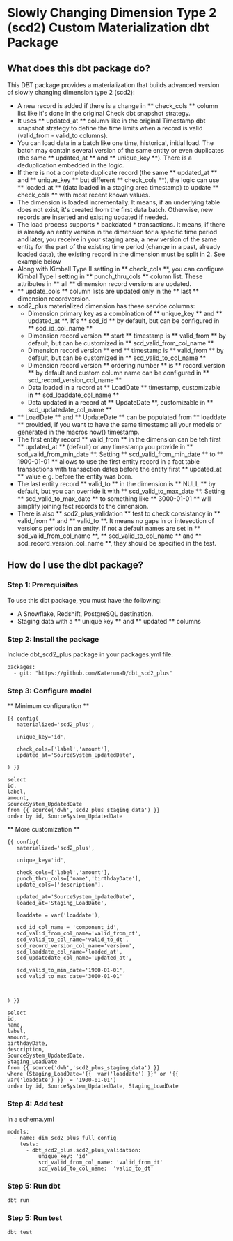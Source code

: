 # Slowly Changing Dimension Type 2 (scd2) Custom Materialization dbt Package

## What does this dbt package do?

This DBT package provides a materialization that builds advanced version of slowly changing dimension type 2  (scd2):
- A new record is added if there is a change in ** check_cols ** column list like it's done in the original Check dbt snapshot strategy.
- It uses ** updated_at ** column like in the original Timestamp dbt snapshot strategy to define the time limits when a record is valid (valid_from - valid_to columns). 
- You can load data in a batch like one time, historical, initial load. The batch may contain several version of the same entity or even duplicates (the same ** updated_at ** and ** unique_key **). There is a deduplication embedded in the logic.
- If there is not a complete duplicate record (the same ** updated_at ** and ** unique_key ** but different ** check_cols **), the logic can use ** loaded_at ** (data loaded in a staging area timestamp) to update ** check_cols ** with most recent known values.
- The dimension is loaded incrementally. It means, if an underlying table does not exist, it's created from the first data batch. Otherwise, new records are inserted and existing updated if needed.
- The load process supports * backdated * transactions. It means, if there is already an entity version in the dimension for a specific time period and later, you receive in your staging area, a new version of the same entity for the part of the existing time period (change in a past, already loaded data), the existing record in the dimension must be split in 2. See example below
- Along with Kimball Type II setting in ** check_cols **, you can configure Kimbal Type I setting in ** punch_thru_cols ** column list. These attributes in ** all ** dimension record versions are updated.
- ** update_cols ** column lists are updated only in the ** last ** dimension recordversion.
- scd2_plus materialized dimension has these service columns:
  - Dimension primary key as a combination of ** unique_key ** and ** updated_at **. It's ** scd_id ** by default, but can be configured in ** scd_id_col_name **
  - Dimension record version ** start ** timestamp is ** valid_from ** by default, but can be customized in ** scd_valid_from_col_name **
  - Dimension record version ** end ** timestamp is ** valid_from ** by default, but can be customized in ** scd_valid_to_col_name **
  - Dimension record version ** ordering number ** is ** record_version ** by default and custom column name can be configured in ** scd_record_version_col_name **
  - Data loaded in a record at ** LoadDate ** timestamp, customizable in ** scd_loaddate_col_name **
  - Data updated in a record at ** UpdateDate **, customizable in ** scd_updatedate_col_name **  
- ** LoadDate ** and ** UpdateDate ** can be populated from ** loaddate ** provided, if you want to have the same timestamp all your models or generated in the macros now() timestamp.
- The first entity record ** valid_from ** in the dimension can be teh first ** updated_at ** (default) or any timestamp you provide in ** scd_valid_from_min_date **. Setting ** scd_valid_from_min_date ** to ** 1900-01-01 ** allows to use the first entity record in a fact table transactions with transaction dates before the entity first ** updated_at ** value e.g. before the entity was born.
- The last entity record ** valid_to ** in the dimension is ** NULL ** by default, but you can override it with ** scd_valid_to_max_date **. Setting ** scd_valid_to_max_date ** to something like ** 3000-01-01 ** will simplify joining fact records to the dimension.
- There is also ** scd2_plus_validation ** test to check consistancy in ** valid_from ** and ** valid_to **. It means no gaps in or intesection of versions periods in an entity. If not a default names are set in ** scd_valid_from_col_name **, ** scd_valid_to_col_name ** and ** scd_record_version_col_name **, they should be specified in the test.

## How do I use the dbt package?

### Step 1: Prerequisites

To use this dbt package, you must have the following:

- A Snowflake, Redshift, PostgreSQL destination.
- Staging data with a ** unique key ** and ** updated ** columns

### Step 2: Install the package

Include  dbt_scd2_plus package  in your packages.yml file.

```
packages:
  - git: "https://github.com/KaterunaD/dbt_scd2_plus"
```
### Step 3: Configure model

** Minimum configuration **

```
{{ config(
   materialized='scd2_plus',
   
   unique_key='id',

   check_cols=['label','amount'],
   updated_at='SourceSystem_UpdatedDate',
  
) }}

select 
id,
label,
amount,
SourceSystem_UpdatedDate
from {{ source('dwh','scd2_plus_staging_data') }}
order by id, SourceSystem_UpdatedDate

```

** More customization **

```
{{ config(
   materialized='scd2_plus',
   
   unique_key='id',

   check_cols=['label','amount'],
   punch_thru_cols=['name','birthdayDate'],
   update_cols=['description'],

   updated_at='SourceSystem_UpdatedDate',
   loaded_at='Staging_LoadDate',

   loaddate = var('loaddate'),

   scd_id_col_name = 'component_id',
   scd_valid_from_col_name='valid_from_dt',
   scd_valid_to_col_name='valid_to_dt',
   scd_record_version_col_name='version',
   scd_loaddate_col_name='loaded_at',
   scd_updatedate_col_name='updated_at',
   
   scd_valid_to_min_date='1900-01-01',
   scd_valid_to_max_date='3000-01-01'

   

) }}

select 
id,
name,
label,
amount,
birthdayDate,
description,
SourceSystem_UpdatedDate,
Staging_LoadDate
from {{ source('dwh','scd2_plus_staging_data') }}
where (Staging_LoadDate='{{  var('loaddate') }}' or '{{  var('loaddate') }}' = '1900-01-01')
order by id, SourceSystem_UpdatedDate, Staging_LoadDate

```
### Step 4: Add test

In a schema.yml

```
models:
  - name: dim_scd2_plus_full_config
    tests:
      - dbt_scd2_plus.scd2_plus_validation:
          unique_key: 'id'
          scd_valid_from_col_name: 'valid_from_dt'
          scd_valid_to_col_name:  'valid_to_dt'

```

### Step 5: Run dbt

```
dbt run
```
### Step 5: Run test

```
dbt test
```